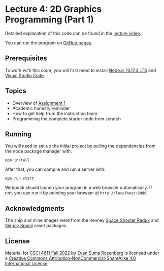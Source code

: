 # Lecture 4: 2D Graphics Programming (Part 1)

Detailed explanation of this code can be found in the [lecture video](https://mediaspace.umn.edu/media/t/1_qm6hrsb2).

You can run the program on [GitHub pages](https://csci-4611-fall-2022.github.io/Lecture-4).

## Prerequisites

To work with this code, you will first need to install [Node.js 16.17.0 LTS](https://nodejs.org/en/) and [Visual Studio Code](https://code.visualstudio.com/). 

## Topics

- Overview of [Assignment 1](https://github.com/CSCI-4611-Fall-2022/Assignment-1)
- Academic honesty reminder
- How to get help from the instruction team
- Programming the complete starter code from scratch

## Running

You will need to set up the initial project by pulling the dependencies from the node package manager with:

```
npm install
```

After that, you can compile and run a server with:

```
npm run start
```

Webpack should launch your program in a web browser automatically.  If not, you can run it by pointing your browser at `http://localhost:8080`.

## Acknowledgments

The ship and mine images were from the Kenney [Space Shooter Redux](https://www.kenney.nl/assets/space-shooter-redux) and [Simple Space](https://www.kenney.nl/assets/simple-space) asset packages.

## License

Material for [CSCI 4611 Fall 2022](https://csci-4611-fall-2022.github.io) by [Evan Suma Rosenberg](https://illusioneering.umn.edu/) is licensed under a [Creative Commons Attribution-NonCommercial-ShareAlike 4.0 International License](http://creativecommons.org/licenses/by-nc-sa/4.0/).